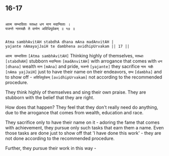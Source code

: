 ## 16-17


```shloka-sa

आत्म सम्भाविताः स्तब्धा धन मान मदान्विताः ।
यजन्ते नामयज्ञैः ते दम्भेन अविधिपूर्वकम् ॥ १७ ॥

```
```shloka-sa-hk

Atma sambhAvitAH stabdhA dhana mAna madAnvitAH |
yajante nAmayajJaiH te dambhena avidhipUrvakam || 17 ||

```
`आत्म सम्भाविताः` `[Atma sambhAvitAH]` Thinking highly of themselves, `स्तब्धाः` `[stabdhAH]` stubborn `मदान्विताः` `[madAnvitAH]` with arrogance that comes with `धन` `[dhana]` wealth `मान` `[mAna]` and pride, `यजन्ते` `[yajante]` they sacrifice `नाम यज्ञैः` `[nAma yajJaiH]` just to have their name on their endeavors, `दम्भ` `[dambha]` and to show off - `अविधिपूर्वकम्` `[avidhipUrvakam]` not according to the recommended procedure.

They think highly of themselves and sing their own praise. They are stubborn with the belief that they are right.

How does that happen? They feel that they don't really need do anything, due to the arrogance that comes from wealth, education and race. 

They sacrifice only to have their name on it - adoring the fame that comes with achievement, they pursue only such tasks that earn them a name. Even those tasks are done just to show off that 'I have done this work' - they are not done according to the recommended procedure. 

Further, they pursue their work in this way -



